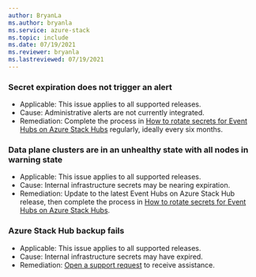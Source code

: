 ```yaml
---
author: BryanLa
ms.author: bryanla
ms.service: azure-stack
ms.topic: include
ms.date: 07/19/2021
ms.reviewer: bryanla
ms.lastreviewed: 07/19/2021
---
```


### Secret expiration does not trigger an alert

- Applicable: This issue applies to all supported releases.
- Cause: Administrative alerts are not currently integrated.
- Remediation: Complete the process in [How to rotate secrets for Event Hubs on Azure Stack Hubs](../operator/event-hubs-rp-rotate-secrets.md) regularly, ideally every six months.

### Data plane clusters are in an unhealthy state with all nodes in warning state

- Applicable: This issue applies to all supported releases.
- Cause: Internal infrastructure secrets may be nearing expiration.
- Remediation: Update to the latest Event Hubs on Azure Stack Hub release, then complete the process in [How to rotate secrets for Event Hubs on Azure Stack Hubs](../operator/event-hubs-rp-rotate-secrets.md).

### Azure Stack Hub backup fails

- Applicable: This issue applies to all supported releases.
- Cause: Internal infrastructure secrets may have expired.
- Remediation: [Open a support request](../operator/azure-stack-help-and-support-overview.md) to receive assistance.
